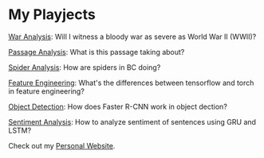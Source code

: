 # My Playjects

[War Analysis](./War-Analysis/):  Will I witness a bloody war as severe as World War II (WWII)?

[Passage Analysis](./Passage-Analysis-NLP_GPT/): What is this passage taking about?

[Spider Analysis](./Spider-Analysis/): How are spiders in BC doing?

[Feature Engineering](./Feature-Engineering/): What's the differences between tensorflow and torch in feature engineering?

[Object Detection](./Object-Detection-FastRCNN/): How does Faster R-CNN work in object dection?

[Sentiment Analysis](./Sentiment-Analysis_RNN/): How to analyze sentiment of sentences using GRU and LSTM?

Check out my [Personal Website](https://petitmi.com/).